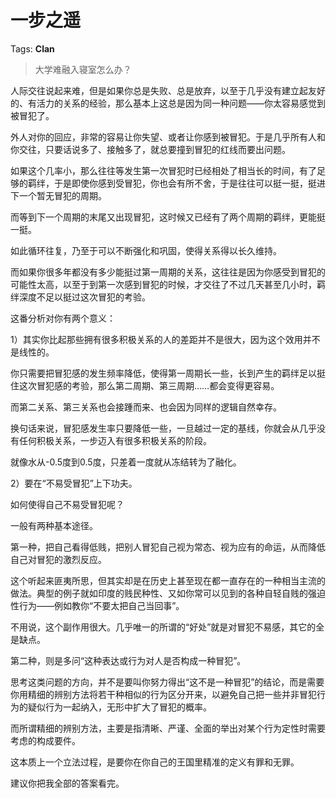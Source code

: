 # 一步之遥

Tags: **Clan**

> 大学难融入寝室怎么办？



人际交往说起来难，但是如果你总是失败、总是放弃，以至于几乎没有建立起友好的、有活力的关系的经验，那么基本上这总是因为同一种问题——你太容易感觉到被冒犯了。

外人对你的回应，非常的容易让你失望、或者让你感到被冒犯。于是几乎所有人和你交往，只要话说多了、接触多了，就总要撞到冒犯的红线而要出问题。

如果这个几率小，那么往往等发生第一次冒犯时已经相处了相当长的时间，有了足够的羁绊，于是即使你感到受冒犯，你也会有所不舍，于是往往可以挺一挺，挺进下一个暂无冒犯的周期。

而等到下一个周期的末尾又出现冒犯，这时候又已经有了两个周期的羁绊，更能挺一挺。

如此循环往复，乃至于可以不断强化和巩固，使得关系得以长久维持。

而如果你很多年都没有多少能挺过第一周期的关系，这往往是因为你感受到冒犯的可能性太高，以至于到第一次感到冒犯的时候，才交往了不过几天甚至几小时，羁绊深度不足以挺过这次冒犯的考验。

这番分析对你有两个意义：

1）其实你比起那些拥有很多积极关系的人的差距并不是很大，因为这个效用并不是线性的。

你只需要把冒犯感的发生频率降低，使得第一周期长一些，长到产生的羁绊足以挺住这次冒犯感的考验，那么第二周期、第三周期……都会变得更容易。

而第二关系、第三关系也会接踵而来、也会因为同样的逻辑自然幸存。

换句话来说，冒犯感发生率只要降低一些，一旦越过一定的基线，你就会从几乎没有任何积极关系，一步迈入有很多积极关系的阶段。

就像水从-0.5度到0.5度，只差着一度就从冻结转为了融化。

2）要在“不易受冒犯”上下功夫。

如何使得自己不易受冒犯呢？

一般有两种基本途径。

第一种，把自己看得低贱，把别人冒犯自己视为常态、视为应有的命运，从而降低自己对冒犯的激烈反应。

这个听起来匪夷所思，但其实却是在历史上甚至现在都一直存在的一种相当主流的做法。典型的例子就如印度的贱民种性、又如你常可以见到的各种自轻自贱的强迫性行为——例如教你“不要太把自己当回事”。

不用说，这个副作用很大。几乎唯一的所谓的“好处”就是对冒犯不易感，其它的全是缺点。

第二种，则是多问“这种表达或行为对人是否构成一种冒犯”。

思考这类问题的方向，并不是要叫你努力得出“这不是一种冒犯”的结论，而是需要你用精细的辨别方法将若干种相似的行为区分开来，以避免自己把一些并非冒犯行为的疑似行为一起纳入，无形中扩大了冒犯的概率。

而所谓精细的辨别方法，主要是指清晰、严谨、全面的举出对某个行为定性时需要考虑的构成要件。

这本质上一个立法过程，是要你在你自己的王国里精准的定义有罪和无罪。

建议你把我全部的答案看完。



